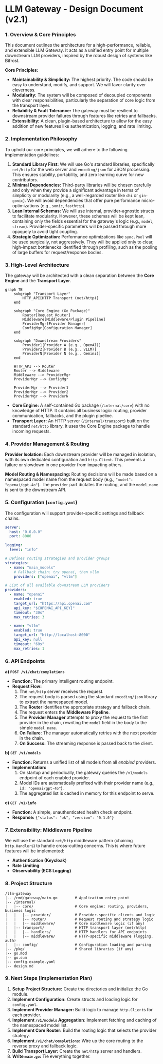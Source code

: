 # LLM Gateway - Design Document (v2.1)

### **1. Overview & Core Principles**

This document outlines the architecture for a high-performance, reliable, and extensible LLM Gateway. It acts as a unified entry point for multiple downstream LLM providers, inspired by the robust design of systems like Bifrost.

**Core Principles:**

*   **Maintainability & Simplicity:** The highest priority. The code should be easy to understand, modify, and support. We will favor clarity over cleverness.
*   **Modularity:** The system will be composed of decoupled components with clear responsibilities, particularly the separation of core logic from the transport layer.
*   **Reliability & Fault Tolerance:** The gateway must be resilient to downstream provider failures through features like retries and fallbacks.
*   **Extensibility:** A clean, plugin-based architecture to allow for the easy addition of new features like authentication, logging, and rate limiting.

### **2. Implementation Philosophy**

To uphold our core principles, we will adhere to the following implementation guidelines:

1.  **Standard Library First:** We will use Go's standard libraries, specifically `net/http` for the web server and `encoding/json` for JSON processing. This ensures stability, portability, and zero learning curve for new contributors.
2.  **Minimal Dependencies:** Third-party libraries will be chosen carefully and only when they provide a significant advantage in terms of simplicity or modularity (e.g., a well-regarded router like `chi` or `gin-gonic`). We will avoid dependencies that offer pure performance micro-optimizations (e.g., `sonic`, `fasthttp`).
3.  **Lean Internal Schemas:** We will use internal, provider-agnostic structs to facilitate modularity. However, these schemas will be kept lean, containing only the fields essential for the gateway's logic (e.g., `model`, `stream`). Provider-specific parameters will be passed through more opaquely to avoid tight coupling.
4.  **Strategic Optimization:** Performance optimizations like `sync.Pool` will be used surgically, not aggressively. They will be applied only to clear, high-impact bottlenecks identified through profiling, such as the pooling of large buffers for request/response bodies.

### **3. High-Level Architecture**

The gateway will be architected with a clean separation between the **Core Engine** and the **Transport Layer**.

```mermaid
graph TB
    subgraph "Transport Layer"
        HTTP_API[HTTP Transport (net/http)]
    end

    subgraph "Core Engine (Go Package)"
        Router[Request Router]
        Middleware[Middleware/Plugin Pipeline]
        ProviderMgr[Provider Manager]
        ConfigMgr[Configuration Manager]
    end

    subgraph "Downstream Providers"
        Provider1[Provider A (e.g., OpenAI)]
        Provider2[Provider B (e.g., vLLM)]
        ProviderN[Provider N (e.g., Gemini)]
    end

    HTTP_API --> Router
    Router --> Middleware
    Middleware --> ProviderMgr
    ProviderMgr --> ConfigMgr

    ProviderMgr --> Provider1
    ProviderMgr --> Provider2
    ProviderMgr --> ProviderN
```

*   **Core Engine:** A self-contained Go package (`/internal/core`) with no knowledge of HTTP. It contains all business logic: routing, provider communication, fallbacks, and the plugin pipeline.
*   **Transport Layer:** An HTTP server (`/internal/transport`) built on the standard `net/http` library. It uses the Core Engine package to handle incoming requests.

### **4. Provider Management & Routing**

**Provider Isolation:**
Each downstream provider will be managed in isolation, with its own dedicated configuration and `http.Client`. This prevents a failure or slowdown in one provider from impacting others.

**Model Routing & Namespacing:**
Routing decisions will be made based on a namespaced model name from the request body (e.g., `"model": "openai/gpt-4o"`). The `provider` part dictates the routing, and the `model_name` is sent to the downstream API.

### **5. Configuration (`config.yaml`)**

The configuration will support provider-specific settings and fallback chains.

```yaml
server:
  host: "0.0.0.0"
  port: 8080

logging:
  level: "info"

# Defines routing strategies and provider groups
strategies:
  - name: "main_models"
    # Fallback chain: try openai, then vllm
    providers: ["openai", "vllm"] 

# List of all available downstream LLM providers
providers:
  - name: "openai"
    enabled: true
    target_url: "https://api.openai.com"
    api_key: "${OPENAI_API_KEY}"
    timeout: "30s"
    max_retries: 3

  - name: "vllm"
    enabled: true
    target_url: "http://localhost:8000"
    api_key: null
    timeout: "60s"
    max_retries: 1
```

### **6. API Endpoints**

**a) `POST /v1/chat/completions`**

*   **Function:** The primary intelligent routing endpoint.
*   **Request Flow:**
    1.  The `net/http` server receives the request.
    2.  The request body is parsed using the standard `encoding/json` library to extract the namespaced model.
    3.  The **Router** identifies the appropriate strategy and fallback chain.
    4.  The request enters the **Middleware Pipeline**.
    5.  The **Provider Manager** attempts to proxy the request to the first provider in the chain, rewriting the `model` field in the body to the simple `model_name`.
    6.  **On Failure:** The manager automatically retries with the next provider in the chain.
    7.  **On Success:** The streaming response is passed back to the client.

**b) `GET /v1/models`**

*   **Function:** Returns a unified list of all models from all *enabled* providers.
*   **Implementation:**
    1.  On startup and periodically, the gateway queries the `/v1/models` endpoint of each enabled provider.
    2.  Model IDs are automatically prefixed with their provider name (e.g., `id: "openai/gpt-4o"`).
    3.  The aggregated list is cached in memory for this endpoint to serve.

**c) `GET /v1/info`**

*   **Function:** A simple, unauthenticated health check endpoint.
*   **Response:** `{"status": "ok", "version": "0.1.0"}`

### **7. Extensibility: Middleware Pipeline**

We will use the standard `net/http` middleware pattern (chaining `http.Handler`s) to handle cross-cutting concerns. This is where future features will be implemented:
*   **Authentication (Keycloak)**
*   **Rate Limiting**
*   **Observability (ECS Logging)**

### **8. Project Structure**

```
/llm-gateway
|-- /cmd/gateway/main.go        # Application entry point
|-- /internal/
|   |-- core/                   # Core engine: routing, providers, business logic
|   |   |-- provider/           # Provider-specific clients and logic
|   |   |-- router/             # Request routing and strategy logic
|   |   |-- middleware/         # Core middleware logic (if any)
|   |-- transport/              # HTTP transport layer (net/http)
|   |   |-- handlers/           # HTTP handlers for API endpoints
|   |   |-- middleware/         # HTTP-specific middleware (logging, auth)
|   |-- config/                 # Configuration loading and parsing
|-- /pkg/                       # Shared libraries (if any)
|-- go.mod
|-- go.sum
|-- config.example.yaml
|-- design.md
```

### **9. Next Steps (Implementation Plan)**

1.  **Setup Project Structure:** Create the directories and initialize the Go module.
2.  **Implement Configuration:** Create structs and loading logic for `config.yaml`.
3.  **Implement Provider Manager:** Build logic to manage `http.Client`s for each provider.
4.  **Implement `/v1/models` Aggregation:** Implement fetching and caching of the namespaced model list.
5.  **Implement Core Router:** Build the routing logic that selects the provider strategy.
6.  **Implement `/v1/chat/completions`:** Wire up the core routing to the reverse proxy and fallback logic.
7.  **Build Transport Layer:** Create the `net/http` server and handlers.
8.  **Write `main.go`:** Tie everything together.
